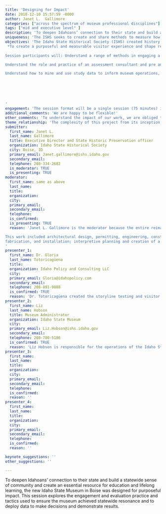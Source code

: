 ```yaml
---
title: 'Designing for Impact'
date: 2018-12-10 15:57:59 -0000
author: Janet L.  Gallimore
categories: ["across the spectrum of museum professional disciplines"]
tags: ["mid and executive level" ]
description: 'To deepen Idahoans’ connection to their state and build a statewide sense of community and create an essential resource for education and lifelong learning, the new Idaho State Museum in Boise was designed for purposeful impact. This session explores the engagement and evaluation practice and tactics used to ensure the museum achieved statewide resonance and to deploy data to make decisions and demonstrate results.'
uniqueness: 'The ISHS seeks to create and share methods to measure how people are changed by the experience of engaging with exhibitions and programming, a demonstrated need for the field.'
objectives: 'The Idaho State Historical Society (ISHS) created history on October 12, 2018, with the opening of the newly reimagined, Idaho State Museum. 
 *To create a purposeful and measurable visitor experience and shape relevant and impactful exhibition content, ISHS created an inclusive system of community engagement, including focus groups, electronic surveys, workshops, small group meetings, an ongoing partnership with Idaho’s five federally recognized tribes, an Educator  Advisory Council, and collaborative with 70 university academics and local scholars across Idaho. Wherever possible, ISHS connected stories from Idaho’s past to the present, providing vital context to the interpretation. And, ISHS integrated Idaho’s cultural diversity throughout the exhibition experience.  A statewide formal storyline testing process through focus groups was conducted between the schematic design and design development exhibition phases and final design was changed to reflect audience interests.  Upon opening, ISHS launched a follow-up study to measure visitor experience and impact. This process provides data upon which we are responding to enhance the visitor experience and expand our impact. 
  
Session participants will: Understand a range of methods in engaging a statewide audience in museum development and how that engagement influences decisions about audience experience, including exhibition design and builds constituency, including tribal and under-represented communities 

Understand the role and practice of an assessment consultant and pre and post assessment/evaluation methods

Understand how to mine and use study data to inform museum operations, help to prioritize new program development, or target promotional or marketing efforts






'
engagement: 'The session format will be a single session (75 minutes) in a case study format. Resources and takeaways will include power-point, survey methods, survey analysis and interpretation, and visual examples of social media results per deploying data to respond to customer need. Tactics for audience participation will include opportunities for members to share successful evaluation methods and how resultant data was used to improve operations or demonstrate impact.'
additional_comments: 'We are happy to be flexible!'
other_comments: 'To understand the impact of our work, we are obliged to create advanced, purposeful outcomes that guide the work or project and that can measured. The creation of these outcomes have to be informed by the strategic plan of the organization and the upfront and ongoing collaboration of multiple program areas including education, collections, exhibitions, visitor services, fundraising, and marketing.'
theme_relationship: 'The complexity of this project from its inception to opening is astounding.  To express it in the simplest of terms, it comes down to doing the right thing; which entails vision, a commitment to community engagement, and a philosophy of interpreting history in a manner that is relevant to today; and then doing it right; executing at the highest possible level of professional practice and process discipline.  The practice of community engagement is a cornerstone in our work. '
submitter:
  first_name: Janet L. 
  last_name: Gallimore
  title: Executive Director and State Historic Preservation officer
  organization: Idaho State Historical Society
  city: Boise, ID
  primary_email: Janet.gallimore@ishs.idaho.gov
  secondary_email: 
  telephone: 208-334-2682
  is_moderator: TRUE
  is_presenting: TRUE
moderator:
  first_name: same as above
  last_name: 
  title: 
  organization: 
  city: 
  primary_email: 
  secondary_email: 
  telephone: 
  is_confirmed: 
  is_presenting: TRUE
  reason: 'Janet L. Gallimore is the moderator because the entire reimaging of the Idaho State Museum was developed under her direction over the course of 8 years. 

This work included architectural design, permitting, engineering, construction, and related services; exhibition and multi-media planning, masterplan, design,
fabrication, and installation; interpretive planning and creation of a comprehensive storyline narrative for exhibition content; storyline testing; project public financing and a private fundraising capital campaign; museum move-out; statewide community engagement; an ongoing commitment to Idaho’s tribes to create authentic and respectful content; a business plan; museum retail store design and merchandise planning; artifact selection, conservation; outreach; rebranding and promotion; relaunch; visitor impact evaluation; and representing this work to the governor and legislature.
'
presenter_1:
  first_name: Dr. Gloria
  last_name: Totoricagüena
  title: 
  organization: Idaho Policy and Consulting LLC
  city: 
  primary_email: Gloria@idahopolicy.com
  secondary_email: 
  telephone: 208-891-9888
  is_confirmed: TRUE
  reason: 'Dr. Totoricagüena created the storyline testing and visitor experience evaluation methodology for the Idaho State Museum. She is an expert in the field of evaluation and public policy.'
presenter_2:
  first_name: Liz
  last_name: Hobson
  title: Museum Administrator
  organization: Idaho State Museum
  city: 
  primary_email: Liz.Hobson@ishs.idaho.gov
  secondary_email: 
  telephone: 208-780-5186
  is_confirmed: TRUE
  reason: 'Liz Hobson is responsible for the operations of the Idaho State Museum and is using the visitor impact evaluation data to respond to visitor interests, prioritize programming content, work with museum program manager to discuss and use data to inform the museum’s strategic plan, and target social media and other promotional efforts to maximize the museum’s value to Idahoans. '
presenter_3:
  first_name: 
  last_name: 
  title: 
  organization: 
  city: 
  primary_email: 
  secondary_email: 
  telephone: 
  is_confirmed: 
  reason: ''
presenter_4:
  first_name: 
  last_name: 
  title: 
  organization: 
  city: 
  primary_email: 
  secondary_email: 
  telephone: 
  is_confirmed: 
  reason: ''

keynote_suggestions: ''
other_suggestions: ''

---
```

To deepen Idahoans’ connection to their state and build a statewide sense of community and create an essential resource for education and lifelong learning, the new Idaho State Museum in Boise was designed for purposeful impact. This session explores the engagement and evaluation practice and tactics used to ensure the museum achieved statewide resonance and to deploy data to make decisions and demonstrate results.